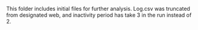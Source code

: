 This folder includes initial files for further analysis. Log.csv was truncated from designated web, and inactivity period has take 3 in the run instead of 2. 
